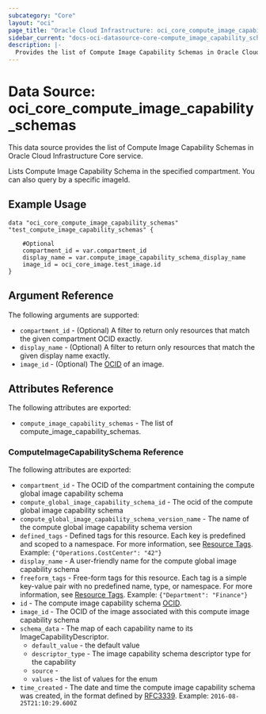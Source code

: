 ```yaml
---
subcategory: "Core"
layout: "oci"
page_title: "Oracle Cloud Infrastructure: oci_core_compute_image_capability_schemas"
sidebar_current: "docs-oci-datasource-core-compute_image_capability_schemas"
description: |-
  Provides the list of Compute Image Capability Schemas in Oracle Cloud Infrastructure Core service
---
```


# Data Source: oci_core_compute_image_capability_schemas
This data source provides the list of Compute Image Capability Schemas in Oracle Cloud Infrastructure Core service.

Lists Compute Image Capability Schema in the specified compartment. You can also query by a specific imageId.


## Example Usage

```hcl
data "oci_core_compute_image_capability_schemas" "test_compute_image_capability_schemas" {

	#Optional
	compartment_id = var.compartment_id
	display_name = var.compute_image_capability_schema_display_name
	image_id = oci_core_image.test_image.id
}
```

## Argument Reference

The following arguments are supported:

* `compartment_id` - (Optional) A filter to return only resources that match the given compartment OCID exactly. 
* `display_name` - (Optional) A filter to return only resources that match the given display name exactly. 
* `image_id` - (Optional) The [OCID](https://docs.cloud.oracle.com/iaas/Content/General/Concepts/identifiers.htm) of an image.


## Attributes Reference

The following attributes are exported:

* `compute_image_capability_schemas` - The list of compute_image_capability_schemas.

### ComputeImageCapabilitySchema Reference

The following attributes are exported:

* `compartment_id` - The OCID of the compartment containing the compute global image capability schema 
* `compute_global_image_capability_schema_id` - The ocid of the compute global image capability schema 
* `compute_global_image_capability_schema_version_name` - The name of the compute global image capability schema version 
* `defined_tags` - Defined tags for this resource. Each key is predefined and scoped to a namespace. For more information, see [Resource Tags](https://docs.cloud.oracle.com/iaas/Content/General/Concepts/resourcetags.htm).  Example: `{"Operations.CostCenter": "42"}` 
* `display_name` - A user-friendly name for the compute global image capability schema 
* `freeform_tags` - Free-form tags for this resource. Each tag is a simple key-value pair with no predefined name, type, or namespace. For more information, see [Resource Tags](https://docs.cloud.oracle.com/iaas/Content/General/Concepts/resourcetags.htm).  Example: `{"Department": "Finance"}` 
* `id` - The compute image capability schema [OCID](https://docs.cloud.oracle.com/iaas/Content/General/Concepts/identifiers.htm).
* `image_id` - The OCID of the image associated with this compute image capability schema 
* `schema_data` - The map of each capability name to its ImageCapabilityDescriptor.
	* `default_value` - the default value
	* `descriptor_type` - The image capability schema descriptor type for the capability 
	* `source` - 
	* `values` - the list of values for the enum
* `time_created` - The date and time the compute image capability schema was created, in the format defined by [RFC3339](https://tools.ietf.org/html/rfc3339).  Example: `2016-08-25T21:10:29.600Z` 

